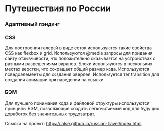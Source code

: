 # Путешествия по России
### Адаптивный лэндинг

### CSS

Для построения галерей в виде сеток используются такие свойства CSS как flexbox и grid. Используются @media запросы для придания сайту отзывчивости, что положительно сказывается на устройствах с разными разрешениями экранов. Блоки используются в нескольких местах верстки, что сокращает общий размер кода. Используются псведоэлементы для создания оверлея. Используется тэг transition для создания анимации при наведении на ссылки.

### БЭМ

Для лучшего понимания кода и файловой структуры используются принципы БЭМ, позволяющие создать легкочитаемый код для будущих доработок без значительных трудозатрат.

Ссылка на проект: https://ialse.github.io/russian-travel/index.html
